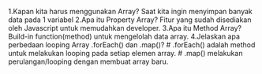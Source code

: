 1.Kapan kita harus menggunakan Array?
    Saat kita ingin menyimpan banyak data pada 1 variabel
2.Apa itu Property Array?
    Fitur yang sudah disediakan oleh Javascript untuk memudahkan developer.
3.Apa itu Method Array?
    Build-in function(method) untuk mengelolah data array.
4.Jelaskan apa perbedaan looping Array .forEach() dan .map()?
    # .forEach() adalah method untuk melakukan looping pada setiap elemen array.
    # .map() melakukan perulangan/looping dengan membuat array baru.

